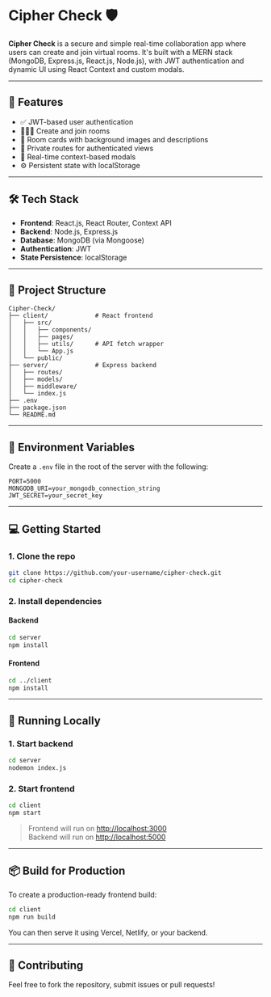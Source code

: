 
# Cipher Check 🛡️

**Cipher Check** is a secure and simple real-time collaboration app where users can create and join virtual rooms. It's built with a MERN stack (MongoDB, Express.js, React.js, Node.js), with JWT authentication and dynamic UI using React Context and custom modals.

---

## 🚀 Features

- ✅ JWT-based user authentication
- 🧑‍🤝‍🧑 Create and join rooms
- 🎨 Room cards with background images and descriptions
- 👮 Private routes for authenticated views
- 💬 Real-time context-based modals
- ⚙️ Persistent state with localStorage

---

## 🛠️ Tech Stack

- **Frontend**: React.js, React Router, Context API
- **Backend**: Node.js, Express.js
- **Database**: MongoDB (via Mongoose)
- **Authentication**: JWT
- **State Persistence**: localStorage

---

## 📂 Project Structure

```
Cipher-Check/
├── client/             # React frontend
│   ├── src/
│   │   ├── components/
│   │   ├── pages/
│   │   ├── utils/      # API fetch wrapper
│   │   └── App.js
│   └── public/
├── server/             # Express backend
│   ├── routes/
│   ├── models/
│   ├── middleware/
│   └── index.js
├── .env
├── package.json
└── README.md
```

---

## 🔐 Environment Variables

Create a `.env` file in the root of the server with the following:

```
PORT=5000
MONGODB_URI=your_mongodb_connection_string
JWT_SECRET=your_secret_key
```

---

## 💻 Getting Started

### 1. Clone the repo

```bash
git clone https://github.com/your-username/cipher-check.git
cd cipher-check
```

### 2. Install dependencies

#### Backend

```bash
cd server
npm install
```

#### Frontend

```bash
cd ../client
npm install
```

---

## 🧪 Running Locally

### 1. Start backend

```bash
cd server
nodemon index.js
```

### 2. Start frontend

```bash
cd client
npm start
```

> Frontend will run on [http://localhost:3000](http://localhost:3000)  
> Backend will run on [http://localhost:5000](http://localhost:5000)

---

## 📦 Build for Production

To create a production-ready frontend build:

```bash
cd client
npm run build
```

You can then serve it using Vercel, Netlify, or your backend.

---

## 🤝 Contributing

Feel free to fork the repository, submit issues or pull requests!
